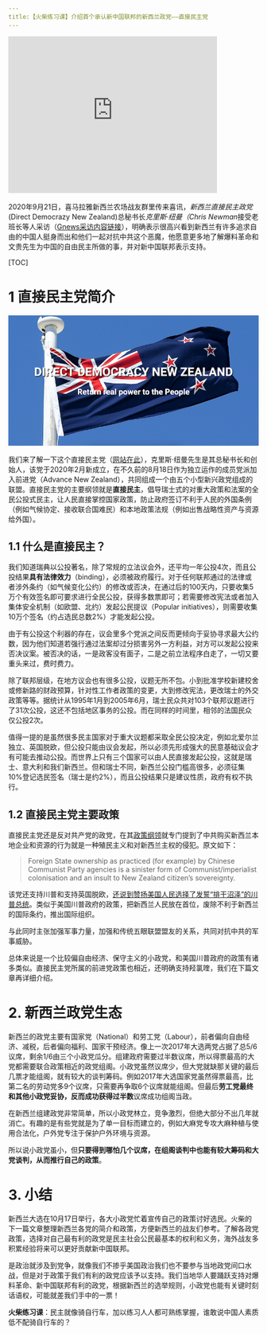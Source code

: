 ```yaml
---
title:【火柴练习课】介绍首个承认新中国联邦的新西兰政党——直接民主党
---
```


<iframe width="420" height="315" src="https://www.youtube.com/watch?v=5eVRdEJ9ROY" frameborder="0" allowfullscreen></iframe>

2020年9月21日，喜马拉雅新西兰农场战友群里传来喜讯，*新西兰直接民主政党*(Direct Democrazy New Zealand)总秘书长*克里斯·纽曼（Chris Newman*接受老班长等人采访（[Gnews采访内容链接](https://gnews.org/zh-hans/375651/)），明确表示很高兴看到新西兰有许多追求自由的中国人挺身而出和他们一起对抗中共这个恶魔，他愿意更多地了解爆料革命和文贵先生为中国的自由民主所做的事，并对新中国联邦表示支持。

[TOC]

# 1 直接民主党简介

![](../images/202009/direct-democrazy.png)

我们来了解一下这个直接民主党（[网站在此](https://directdemocracy.nz/)），克里斯·纽曼先生是其总秘书长和创始人，该党于2020年2月新成立，在不久前的8月18日作为独立运作的成员党派加入前进党（Advance New Zealand），共同组成一个由五个小型新兴政党组成的联盟。直接民主党的主要纲领就是**直接民主**，倡导瑞士式的对重大政策和法案的全民公投式民主，让人民直接掌控国家政策，防止政府签订不利于人民的外国条例（例如气候协定、接收联合国难民）和本地政策法规（例如出售战略性资产与资源给外国）。

## 1.1 什么是直接民主？

我们知道瑞典以公投著名，除了常规的立法议会外，还平均一年公投4次，而且公投结果**具有法律效力**（binding），必须被政府履行。对于任何联邦通过的法律或者涉外条约（如气候变化公约）的修改或否决，在通过后的100天内，只要收集5万个有效签名即可要求进行全民公投，获得多数票即可；若需要修改宪法或者加入集体安全机制（如欧盟、北约）发起公民提议（Popular initiatives），则需要收集10万个签名（约占选民总数2%）才能发起公投。

由于有公投这个利器的存在，议会里多个党派之间反而更倾向于妥协寻求最大公约数，因为他们知道若强行通过法案却过分损害另外一方利益，对方可以发起公投来否决议案。被否决的话，一是政客没有面子，二是之前立法程序白走了，一切又要重头来过，费时费力。

除了联邦层级，在地方议会也有很多公投，议题无所不包。小到批准学校新建校舍或修新路的财政预算，针对性工作者政策的变更，大到修改宪法，更改瑞士的外交政策等等。据统计从1995年1月到2005年6月，瑞士民众共对103个联邦议题进行了31次公投，这还不包括地区事务的公投。而在同样的时间里，相邻的法国民众仅公投2次。

值得一提的是虽然很多民主国家对于重大议题都采取全民公投决定，例如北爱尔兰独立、英国脱欧，但公投只能由议会发起，所以必须先形成强大的民意基础议会才有可能去推动公投。而世界上只有三个国家可以由人民直接发起公投，这就是瑞士、意大利和我们新西兰。但和瑞士不同，新西兰公投门槛高很多，必须征集10%登记选民签名（瑞士是约2%），而且公投结果只是建议性质，政府有权不执行。

## 1.2 直接民主党主要政策

直接民主党还是反对共产党的政党，在其[政策纲领](https://directdemocracy.nz/discussion-points/)就专门提到了中共购买新西兰本地企业和资源的行为就是一种殖民主义和对新西兰主权的侵犯。原文如下：

> Foreign State ownership as practiced (for example) by Chinese Communist Party agencies is a sinister form of Communist/imperialist colonisation and an insult to New Zealand citizen’s sovereignty. 

该党还支持川普和支持英国脱欧，[还说到赞扬美国人民选择了发誓“排干沼泽”的川普总统](https://directdemocracy.nz/2020/05/10/if-we-dont-own-our-country-we-wont-have-any-say-in-running-it/)。类似于美国川普政府的政策，把新西兰人民放在首位，废除不利于新西兰的国际条约，推出国际组织。

与此同时主张加强军事力量，加强和传统五眼联盟盟友的关系，共同对抗中共的军事威胁。

总体来说是一个比较偏自由经济、保守主义的小政党，和美国川普政府的政策有诸多类似。直接民主党所属的前进党政策也相近，还明确支持羟氯喹，我们在下篇文章再详细介绍。

# 2. 新西兰政党生态

新西兰的政党主要有国家党（National）和劳工党（Labour），前者偏向自由经济、减税，后者偏向福利、国家干预经济。像上一次2017年大选两党占据了总5/6议席，剩余1/6由三个小政党瓜分。组建政府需要过半数议席，所以得票最高的大党都需要联合政策相近的政党组阁。小政党虽然议席少，但大党就缺那关键的最后几票才能组阁，就有较大的谈判筹码。例如2017年大选国家党虽然得票最高，比第二名的劳动党多9个议席，只需要再争取6个议席就能组阁。但最后**劳工党最终和其他小政党妥协，反而成功获得过半数**议席成功组阁当政。

在新西兰组建政党非常简单，所以小政党林立，竞争激烈，但绝大部分不出几年就消亡。有趣的是有些党就是为了单一目标而建立的，例如大麻党专攻大麻种植与使用合法化，户外党专注于保护户外环境与资源。

所以说小政党虽小，但**只要得到哪怕几个议席，在组阁谈判中也能有较大筹码和大党谈判，从而推行自己的政策**。

# 3. 小结

新西兰大选在10月17日举行，各大小政党忙着宣传自己的政策讨好选民。火柴的下一篇文章整理新西兰各党的简介和政策，方便新西兰的战友们参考。了解各政党政策，选择对自己最有利的政党是民主社会公民最基本的权利和义务，海外战友多积累经验将来可以更好贡献新中国联邦。

是政治就涉及到党争，就像我们不掺乎美国政治我们也不要参与当地政党间口水战，但是对于政策于我们有利的政党应该予以支持。我们当地华人要踊跃支持对爆料革命、新中国联邦有利的政党，根据新西兰的选举规则，小政党也能有关键时刻话语权，可能就差我们手中的一票！

**火柴练习课**：民主就像骑自行车，加以练习人人都可熟练掌握，谁敢说中国人素质低不配骑自行车的？